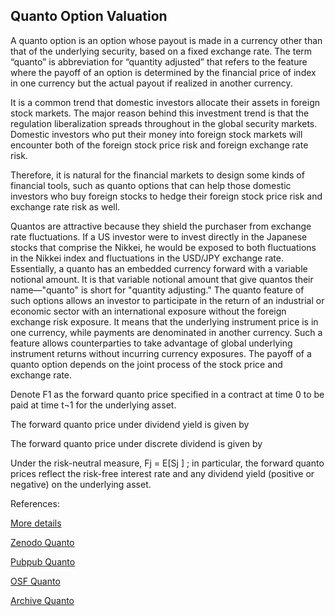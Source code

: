 ## Quanto Option Valuation
   
A quanto option is an option whose payout is made in a currency other than that of the underlying security, based on a fixed exchange rate. The term “quanto” is abbreviation for “quantity adjusted” that refers to the feature where the payoff of an option is determined by the financial price of index in one currency but the actual payout if realized in another currency.

It is a common trend that domestic investors allocate their assets in foreign stock markets. The major reason behind this investment trend is that the regulation liberalization spreads throughout in the global security markets. Domestic investors who put their money into foreign stock markets will encounter both of the foreign stock price risk and foreign exchange rate risk. 

Therefore, it is natural for the financial markets to design some kinds of financial tools, such as quanto options that can help those domestic investors who buy foreign stocks to hedge their foreign stock price risk and exchange rate risk as well.

Quantos are attractive because they shield the purchaser from exchange rate fluctuations. If a US investor were to invest directly in the Japanese stocks that comprise the Nikkei, he would be exposed to both fluctuations in the Nikkei index and fluctuations in the USD/JPY exchange rate. Essentially, a quanto has an embedded currency forward with a variable notional amount. It is that variable notional amount that give quantos their name—"quanto" is short for "quantity adjusting."
The quanto feature of such options allows an investor to participate in the return of an industrial or economic sector with an international exposure without the foreign exchange risk exposure. It means that the underlying instrument price is in one currency, while payments are denominated in another currency. Such a feature allows counterparties to take advantage of global underlying instrument returns without incurring currency exposures.
The payoff of a quanto option depends on the joint process of the stock price and exchange rate.

Denote F1 as the forward quanto price specified in a contract at time 0 to be paid at time t¬1 for the underlying asset. 

The forward quanto price under dividend yield is given by
 
The forward quanto price under discrete dividend is given by
 

Under the risk-neutral measure, Fj = E[Sj ] ; in particular, the forward quanto prices reflect the risk-free interest rate and any dividend yield (positive or negative) on the underlying asset.




References:
   
[More details](./EqQuanto-14.pdf)     

   
[Zenodo Quanto](https://zenodo.org/record/5759657/files/Zenodo-EqQuanto.pdf)
   
[Pubpub Quanto](https://david.pubpub.org/pub/ebrcvcvd/release/1)
   
[OSF Quanto](https://osf.io/2qjps/download)

[Archive Quanto](https://ia903402.us.archive.org/15/items/eq-quanto-14/EqQuanto-archive.pdf)  